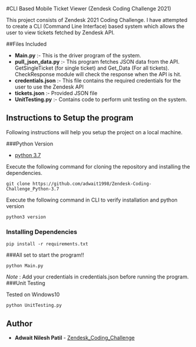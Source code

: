 #CLI Based Mobile Ticket Viewer (Zendesk Coding Challenge 2021)

This project consists of Zendesk 2021 Coding Challenge. I have attempted to create a CLI (Command Line Interface) based system which allows the user to view tickets fetched by Zendesk API.

##Files Included

* **Main.py** :- This is the driver program of the system.
* **pull_json_data.py** :- This program fetches JSON data from the API. GetSingleTicket (for single ticket) and Get_Data (For all tickets). CheckResponse module will check the response when the API is hit.
* **credentials.json** :- This file contains the required credentials for the user to use the Zendesk API
* **tickets.json** :- Provided JSON file
* **UnitTesting.py** :- Contains code to perform unit testing on the system.

## Instructions to Setup the program

Following instructions will help you setup the project on a local machine.

###Python Version
* [python 3.7](https://www.python.org/downloads/release/python-373/)

Execute the following command for cloning the repository and installing the dependencies.

```
git clone https://github.com/adwait1998/Zendesk-Coding-Challenge_Python-3.7
```


Execute the following command in CLI to verify installation and python version


```
python3 version
```
### Installing Dependencies

```
pip install -r requirements.txt
```

###All set to start the program!!

```
python Main.py
```

*Note* : Add your credentials in credentials.json before running the program.
###Unit Testing

Tested on Windows10

```
python UnitTesting.py
```

## Author

* **Adwait Nilesh Patil** - [Zendesk_Coding_Challenge](https://github.com/adwait1998/Zendesk-Coding-Challenge_Python-3.7)
